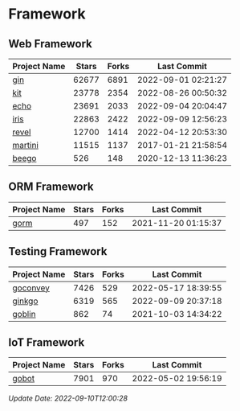 # Framework

## Web Framework
| Project Name | Stars | Forks | Last Commit |
| ------------ | ----- | ----- | ----------- |
| [gin](https://github.com/gin-gonic/gin) | 62677 | 6891 | 2022-09-01 02:21:27 |
| [kit](https://github.com/go-kit/kit) | 23778 | 2354 | 2022-08-26 00:50:32 |
| [echo](https://github.com/labstack/echo) | 23691 | 2033 | 2022-09-04 20:04:47 |
| [iris](https://github.com/kataras/iris) | 22863 | 2422 | 2022-09-09 12:56:23 |
| [revel](https://github.com/revel/revel) | 12700 | 1414 | 2022-04-12 20:53:30 |
| [martini](https://github.com/go-martini/martini) | 11515 | 1137 | 2017-01-21 21:58:54 |
| [beego](https://github.com/astaxie/beego) | 526 | 148 | 2020-12-13 11:36:23 |

## ORM Framework
| Project Name | Stars | Forks | Last Commit |
| ------------ | ----- | ----- | ----------- |
| [gorm](https://github.com/jinzhu/gorm) | 497 | 152 | 2021-11-20 01:15:37 |

## Testing Framework
| Project Name | Stars | Forks | Last Commit |
| ------------ | ----- | ----- | ----------- |
| [goconvey](https://github.com/smartystreets/goconvey) | 7426 | 529 | 2022-05-17 18:39:55 |
| [ginkgo](https://github.com/onsi/ginkgo) | 6319 | 565 | 2022-09-09 20:37:18 |
| [goblin](https://github.com/franela/goblin) | 862 | 74 | 2021-10-03 14:34:22 |

## IoT Framework
| Project Name | Stars | Forks | Last Commit |
| ------------ | ----- | ----- | ----------- |
| [gobot](https://github.com/hybridgroup/gobot) | 7901 | 970 | 2022-05-02 19:56:19 |

*Update Date: 2022-09-10T12:00:28*